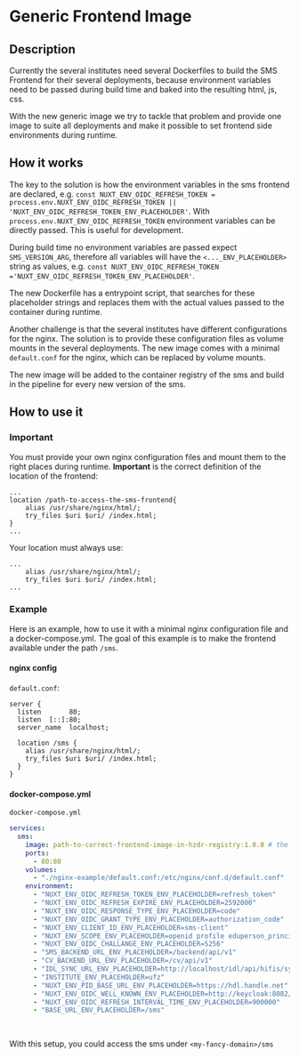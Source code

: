 <!--
SPDX-FileCopyrightText: 2024
- Tobias Kuhnert <tobias.kuhnert@ufz.de>
- Helmholtz Centre for Environmental Research GmbH - UFZ (UFZ, https://www.ufz.de)

SPDX-License-Identifier: EUPL-1.2
-->

# Generic Frontend Image
## Description
Currently the several institutes need several Dockerfiles to build the SMS Frontend for their several deployments, because environment variables need to be passed during build time and baked into the resulting html, js, css.

With the new generic image we try to tackle that problem and provide one image to suite all deployments and make it possible to set frontend side environments during runtime.
## How it works
The key to the solution is how the environment variables in the sms frontend are declared, e.g. `const NUXT_ENV_OIDC_REFRESH_TOKEN = process.env.NUXT_ENV_OIDC_REFRESH_TOKEN || 'NUXT_ENV_OIDC_REFRESH_TOKEN_ENV_PLACEHOLDER'`.
With `process.env.NUXT_ENV_OIDC_REFRESH_TOKEN` environment variables can be directly passed. This is useful for development.

During build time no environment variables are passed expect `SMS_VERSION_ARG`, therefore all variables will have the `<..._ENV_PLACEHOLDER>` string as values, e.g. `const NUXT_ENV_OIDC_REFRESH_TOKEN ='NUXT_ENV_OIDC_REFRESH_TOKEN_ENV_PLACEHOLDER'`.

The new Dockerfile has a entrypoint script, that searches for these placeholder strings and replaces them with the actual values passed to the container during runtime.

Another challenge is that the several institutes have different configurations for the nginx. The solution is to provide these configuration files as volume mounts in the several deployments. The new image comes with a minimal `default.conf` for the nginx, which can be replaced by volume mounts.

The new image will be added to the container registry of the sms and build in the pipeline for every new version of the sms. 
## How to use it
### Important
You must provide your own nginx configuration files and mount them to the right places during runtime.
__Important__ is the correct definition of the location of the frontend: 
```
...
location /path-to-access-the-sms-frontend{
    alias /usr/share/nginx/html/;
    try_files $uri $uri/ /index.html;
}
...
```
Your location must always use:
```
...
    alias /usr/share/nginx/html/;
    try_files $uri $uri/ /index.html;
...
```
### Example
Here is an example, how to use it with a minimal nginx configuration file and a docker-compose.yml.
The goal of this example is to make the frontend available under the path `/sms`. 

#### nginx config
`default.conf`:
```
server {
  listen       80;
  listen  [::]:80;
  server_name  localhost;

  location /sms {
    alias /usr/share/nginx/html/;
    try_files $uri $uri/ /index.html;
  }
}

```

#### docker-compose.yml
`docker-compose.yml`

```yaml
services:
  sms:
    image: path-to-correct-frontend-image-in-hzdr-registry:1.0.0 # the real image will be accessable in https://codebase.helmholtz.cloud/hub-terra/sms/orchestration/container_registry and be build for every new version in the ci/cd pipeline
    ports:
      - 80:80
    volumes:
      - "./nginx-example/default.conf:/etc/nginx/conf.d/default.conf"
    environment:
      - "NUXT_ENV_OIDC_REFRESH_TOKEN_ENV_PLACEHOLDER=refresh_token"
      - "NUXT_ENV_OIDC_REFRESH_EXPIRE_ENV_PLACEHOLDER=2592000"
      - "NUXT_ENV_OIDC_RESPONSE_TYPE_ENV_PLACEHOLDER=code"
      - "NUXT_ENV_OIDC_GRANT_TYPE_ENV_PLACEHOLDER=authorization_code"
      - "NUXT_ENV_CLIENT_ID_ENV_PLACEHOLDER=sms-client"
      - "NUXT_ENV_SCOPE_ENV_PLACEHOLDER=openid profile eduperson_principal_name email offline_access"
      - "NUXT_ENV_OIDC_CHALLANGE_ENV_PLACEHOLDER=S256"
      - "SMS_BACKEND_URL_ENV_PLACEHOLDER=/backend/api/v1"
      - "CV_BACKEND_URL_ENV_PLACEHOLDER=/cv/api/v1"
      - "IDL_SYNC_URL_ENV_PLACEHOLDER=http://localhost/idl/api/hifis/sync-groups/"
      - "INSTITUTE_ENV_PLACEHOLDER=ufz"
      - "NUXT_ENV_PID_BASE_URL_ENV_PLACEHOLDER=https://hdl.handle.net"
      - "NUXT_ENV_OIDC_WELL_KNOWN_ENV_PLACEHOLDER=http://keycloak:8082/keycloak/realms/local-dev/.well-known/openid-configuration"
      - "NUXT_ENV_OIDC_REFRESH_INTERVAL_TIME_ENV_PLACEHOLDER=900000"
      - "BASE_URL_ENV_PLACEHOLDER=/sms"
      
      
```

With this setup, you could access the sms under `<my-fancy-domain>/sms`